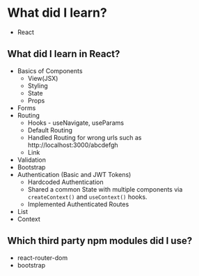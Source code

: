 # What did I learn?
* React

## What did I learn in React?
* Basics of Components
    * View(JSX)
    * Styling
    * State
    * Props
* Forms
* Routing 
    * Hooks - useNavigate, useParams
    * Default Routing 
    * Handled Routing for wrong urls such as http://localhost:3000/abcdefgh
    * Link 
* Validation
* Bootstrap
* Authentication (Basic and JWT Tokens) 
    * Hardcoded Authentication
    * Shared a common State with multiple components via `createContext()` and `useContext()` hooks.
    * Implemented Authenticated Routes
* List
* Context

## Which third party npm modules did I use?
* react-router-dom
* bootstrap

<!-- ## What did I learn in Spring Boot? -->
<!-- *  -->